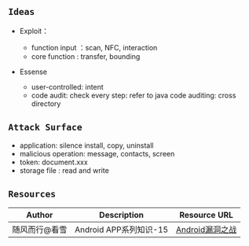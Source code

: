 ## `Ideas`
- Exploit：
  - function input ：scan, NFC, interaction
  - core function : transfer, bounding

- Essense
  - user-controlled: intent
  - code audit: check every step: refer to java code auditing: cross directory


## `Attack Surface`
- application: silence install, copy, uninstall
- malicious operation: message, contacts, screen
- token: document.xxx
- storage file : read and write



## `Resources`
| Author | Description | Resource URL |
| --- | --- | --- |
| 随风而行@看雪 | Android APP系列知识-15 | [Android漏洞之战](https://bbs.kanxue.com/user-905443-1.htm) |
